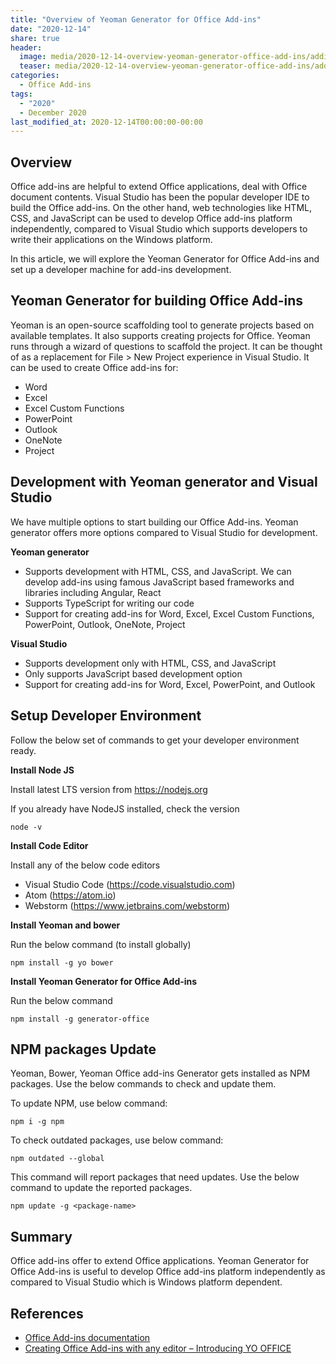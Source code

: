 ```yaml
---
title: "Overview of Yeoman Generator for Office Add-ins"
date: "2020-12-14"
share: true
header:
  image: media/2020-12-14-overview-yeoman-generator-office-add-ins/addins-overview.png
  teaser: media/2020-12-14-overview-yeoman-generator-office-add-ins/addins-overview.png
categories:
  - Office Add-ins
tags:
  - "2020"
  - December 2020
last_modified_at: 2020-12-14T00:00:00-00:00
---
```


## Overview

Office add-ins are helpful to extend Office applications, deal with Office document contents. Visual Studio has been the popular developer IDE to build the Office add-ins. On the other hand, web technologies like HTML, CSS, and JavaScript can be used to develop Office add-ins platform independently, compared to Visual Studio which supports developers to write their applications on the Windows platform.

In this article, we will explore the Yeoman Generator for Office Add-ins and set up a developer machine for add-ins development.

## Yeoman Generator for building Office Add-ins

Yeoman is an open-source scaffolding tool to generate projects based on available templates. It also supports creating projects for Office. Yeoman runs through a wizard of questions to scaffold the project. It can be thought of as a replacement for File > New Project experience in Visual Studio. It can be used to create Office add-ins for:

- Word
- Excel
- Excel Custom Functions
- PowerPoint
- Outlook
- OneNote
- Project

## Development with Yeoman generator and Visual Studio

We have multiple options to start building our Office Add-ins. Yeoman generator offers more options compared to Visual Studio for development.

**Yeoman generator**

- Supports development with HTML, CSS, and JavaScript. We can develop add-ins using famous JavaScript based frameworks and libraries including Angular, React
- Supports TypeScript for writing our code
- Support for creating add-ins for Word, Excel, Excel Custom Functions, PowerPoint, Outlook, OneNote, Project

**Visual Studio**

- Supports development only with HTML, CSS, and JavaScript
- Only supports JavaScript based development option
- Support for creating add-ins for Word, Excel, PowerPoint, and Outlook

## Setup Developer Environment

Follow the below set of commands to get your developer environment ready.

**Install Node JS**

Install latest LTS version from https://nodejs.org

If you already have NodeJS installed, check the version

```
node -v
```

**Install Code Editor**

Install any of the below code editors

- Visual Studio Code (https://code.visualstudio.com)
- Atom (https://atom.io)
- Webstorm (https://www.jetbrains.com/webstorm)

**Install Yeoman and bower**

Run the below command (to install globally)

```
npm install -g yo bower
```

**Install Yeoman Generator for Office Add-ins**

Run the below command

```
npm install -g generator-office
```

## NPM packages Update

Yeoman, Bower, Yeoman Office add-ins Generator gets installed as NPM packages. Use the below commands to check and update them.

To update NPM, use below command:

```
npm i -g npm
```

To check outdated packages, use below command:

```
npm outdated --global
```

This command will report packages that need updates. Use the below command to update the reported packages.

```
npm update -g <package-name>
```

## Summary

Office add-ins offer to extend Office applications. Yeoman Generator for Office Add-ins is useful to develop Office add-ins platform independently as compared to Visual Studio which is Windows platform dependent.

## References

- [Office Add-ins documentation](https://docs.microsoft.com/en-us/office/dev/add-ins/)
- [Creating Office Add-ins with any editor – Introducing YO OFFICE](https://developer.microsoft.com/en-us/office/blogs/creating-office-add-ins-with-any-editor-introducing-yo-office/)
